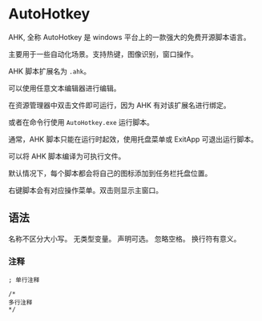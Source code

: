 # AutoHotkey

AHK, 全称 AutoHotkey 是 windows 平台上的一款强大的免费开源脚本语言。

主要用于一些自动化场景。支持热键，图像识别，窗口操作。

AHK 脚本扩展名为 `.ahk`。

可以使用任意文本编辑器进行编辑。

在资源管理器中双击文件即可运行，因为 AHK 有对该扩展名进行绑定。

或者在命令行使用 `AutoHotkey.exe` 运行脚本。

通常，AHK 脚本只能在运行时起效，使用托盘菜单或 ExitApp 可退出运行脚本。

可以将 AHK 脚本编译为可执行文件。

默认情况下，每个脚本都会将自己的图标添加到任务栏托盘位置。

右键脚本会有对应操作菜单。双击则显示主窗口。

## 语法

名称不区分大小写。
无类型变量。
声明可选。
忽略空格。
换行符有意义。

### 注释

```ank
; 单行注释

/*
多行注释
*/
```

###
